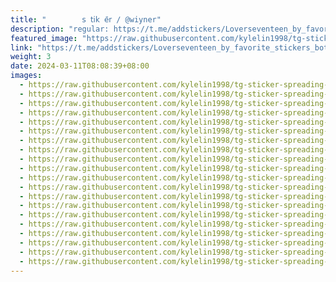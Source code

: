 ```yaml
---
title: "        𝗌 𝗍𝗂𝗄 𝖾̄𝗋 / @wiyner"
description: "regular: https://t.me/addstickers/Loverseventeen_by_favorite_stickers_bot"
featured_image: "https://raw.githubusercontent.com/kylelin1998/tg-sticker-spreading-worldwide-images/main/img/2d51c5c9-315e-4ed4-9b76-5af38f21c55d.jpg"
link: "https://t.me/addstickers/Loverseventeen_by_favorite_stickers_bot"
weight: 3
date: 2024-03-11T08:08:39+08:00
images:
  - https://raw.githubusercontent.com/kylelin1998/tg-sticker-spreading-worldwide-images/main/img/2d51c5c9-315e-4ed4-9b76-5af38f21c55d.jpg
  - https://raw.githubusercontent.com/kylelin1998/tg-sticker-spreading-worldwide-images/main/img/cd07fe89-64fc-426a-ad8b-36eac29f787c.jpg
  - https://raw.githubusercontent.com/kylelin1998/tg-sticker-spreading-worldwide-images/main/img/bc9a20b1-36f6-47c1-9fd8-2f3d041d6745.jpg
  - https://raw.githubusercontent.com/kylelin1998/tg-sticker-spreading-worldwide-images/main/img/6ced85fc-1932-4e6f-ada8-2c25f5173ea3.jpg
  - https://raw.githubusercontent.com/kylelin1998/tg-sticker-spreading-worldwide-images/main/img/9a091e78-a42e-467f-9556-eb088f95afeb.jpg
  - https://raw.githubusercontent.com/kylelin1998/tg-sticker-spreading-worldwide-images/main/img/8943dddc-b83f-4837-8d17-e028b29e8f9f.jpg
  - https://raw.githubusercontent.com/kylelin1998/tg-sticker-spreading-worldwide-images/main/img/745e39f6-ad5a-4408-81c9-c8ecca4f4d2d.jpg
  - https://raw.githubusercontent.com/kylelin1998/tg-sticker-spreading-worldwide-images/main/img/16bd9da2-7cad-4ad5-a63a-eb29c4be720b.jpg
  - https://raw.githubusercontent.com/kylelin1998/tg-sticker-spreading-worldwide-images/main/img/14684ffa-3712-4ad9-9b05-217b2a385fda.jpg
  - https://raw.githubusercontent.com/kylelin1998/tg-sticker-spreading-worldwide-images/main/img/a03893ff-5566-4ad6-bc0a-9b5af2e95843.jpg
  - https://raw.githubusercontent.com/kylelin1998/tg-sticker-spreading-worldwide-images/main/img/672bb223-1aac-4557-840e-0e05c48279cd.jpg
  - https://raw.githubusercontent.com/kylelin1998/tg-sticker-spreading-worldwide-images/main/img/5c80e751-a110-4b9d-bf41-65caf51a0d18.jpg
  - https://raw.githubusercontent.com/kylelin1998/tg-sticker-spreading-worldwide-images/main/img/f5123e17-057a-4997-8cf6-1e9a9368a5e5.jpg
  - https://raw.githubusercontent.com/kylelin1998/tg-sticker-spreading-worldwide-images/main/img/86836f69-2924-4af7-aca2-f40c7d069693.jpg
  - https://raw.githubusercontent.com/kylelin1998/tg-sticker-spreading-worldwide-images/main/img/a4b8a4e7-bc52-4014-86a9-082989731f70.jpg
  - https://raw.githubusercontent.com/kylelin1998/tg-sticker-spreading-worldwide-images/main/img/a22a49fc-c2c3-43b2-a0ed-722eab1f6b40.jpg
  - https://raw.githubusercontent.com/kylelin1998/tg-sticker-spreading-worldwide-images/main/img/d0ddff42-22b1-4561-a3d3-50d1708f741c.jpg
  - https://raw.githubusercontent.com/kylelin1998/tg-sticker-spreading-worldwide-images/main/img/8fb554e6-f2cd-419b-8a71-e7a09bef90b1.jpg
  - https://raw.githubusercontent.com/kylelin1998/tg-sticker-spreading-worldwide-images/main/img/6f0ed828-0fa3-409c-b736-c1db22f9d572.jpg
  - https://raw.githubusercontent.com/kylelin1998/tg-sticker-spreading-worldwide-images/main/img/bbaebadb-d08c-46ca-8c78-eabef5cb2550.jpg
---
```

